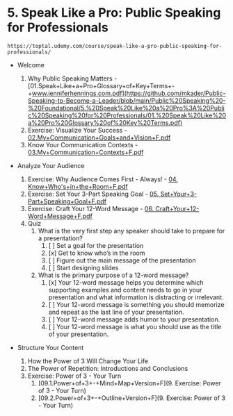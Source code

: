 # 5. Speak Like a Pro: Public Speaking for Professionals
    https://toptal.udemy.com/course/speak-like-a-pro-public-speaking-for-professionals/

* Welcome
    1. Why Public Speaking Matters - [01.Speak+Like+a+Pro+Glossary+of+Key+Terms+-+www.jenniferhennings.com.pdf](https://github.com/mkader/Public-Speaking-to-Become-a-Leader/blob/main/Public%20Speaking%20-%20Foundational/5.%20Speak%20Like%20a%20Pro%3A%20Public%20Speaking%20for%20Professionals/01.%20Speak%20Like%20a%20Pro%20Glossary%20of%20Key%20Terms.pdf)
    2. Exercise: Visualize Your Success - [02.My+Communication+Goals+and+Vision+F.pdf](https://github.com/mkader/Public-Speaking-to-Become-a-Leader/blob/main/Public%20Speaking%20-%20Foundational/5.%20Speak%20Like%20a%20Pro%3A%20Public%20Speaking%20for%20Professionals/02.%20My%2BCommunication%2BGoals%2Band%2BVision%2BF.pdf)   
    3. Know Your Communication Contexts - [03.My+Communication+Contexts+F.pdf](https://github.com/mkader/Public-Speaking-to-Become-a-Leader/blob/main/Public%20Speaking%20-%20Foundational/5.%20Speak%20Like%20a%20Pro%3A%20Public%20Speaking%20for%20Professionals/03.%20My%2BCommunication%2BContexts%2BF.pdf)

* Analyze Your Audience
    1. Exercise: Why Audience Comes First - Always! - [04. Know+Who's+in+the+Room+F.pdf](https://github.com/mkader/Public-Speaking-to-Become-a-Leader/blob/main/Public%20Speaking%20-%20Foundational/5.%20Speak%20Like%20a%20Pro%3A%20Public%20Speaking%20for%20Professionals/04.%20Know%2BWho's%2Bin%2Bthe%2BRoom%2BF.pdf)
    5. Exercise: Set Your 3-Part Speaking Goal - [05. Set+Your+3-Part+Speaking+Goal+F.pdf](https://github.com/mkader/Public-Speaking-to-Become-a-Leader/blob/main/Public%20Speaking%20-%20Foundational/5.%20Speak%20Like%20a%20Pro%3A%20Public%20Speaking%20for%20Professionals/05.%20Set%2BYour%2B3-Part%2BSpeaking%2BGoal%2BF.pdf)
    6. Exercise: Craft Your 12-Word Message - [06. Craft+Your+12-Word+Message+F.pdf](https://github.com/mkader/Public-Speaking-to-Become-a-Leader/blob/28ab4f4f19f60f653cc47ae3242f36159f0e5307/Public%20Speaking%20-%20Foundational/5.%20Speak%20Like%20a%20Pro%3A%20Public%20Speaking%20for%20Professionals/06.%20Craft%2BYour%2B12-Word%2BMessage%2BF.pdf)
    1. Quiz
        1. What is the very first step any speaker should take to prepare for a presentation?
            1. [ ] Set a goal for the presentation
            1. [x] Get to know who’s in the room
            1. [ ] Figure out the main message of the presentation
            1. [ ] Start designing slides
        2. What is the primary purpose of a 12-word message?
            1. [x] Your 12-word message helps you determine which supporting examples and content needs to go in your presentation and what information is distracting or irrelevant.
            1. [ ] Your 12-word message is something you should memorize and repeat as the last line of your presentation.
            1. [ ] Your 12-word message adds humor to your presentation.
            1. [ ] Your 12-word message is what you should use as the title of your presentation. 

* Structure Your Content
    1. How the Power of 3 Will Change Your Life
    8. The Power of Repetition: Introductions and Conclusions
    9. Exercise: Power of 3 - Your Turn
        1. [09.1.Power+of+3+-+Mind+Map+Version+F](9. Exercise: Power of 3 - Your Turn)
        1. [09.2.Power+of+3+-+Outline+Version+F](9. Exercise: Power of 3 - Your Turn)
